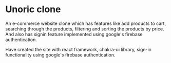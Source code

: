 # Unoric clone

An e-commerce website clone which has features like add products to cart, searching through the products, filtering and sorting the products by price. And also has signin feature implemented using google's firebase authentication.

Have created the site with react framework, chakra-ui library, sign-in functionality using google's firebase authentication.
